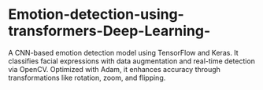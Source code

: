 # Emotion-detection-using-transformers-Deep-Learning-
A CNN-based emotion detection model using TensorFlow and Keras. It classifies facial expressions with data augmentation and real-time detection via OpenCV. Optimized with Adam, it enhances accuracy through transformations like rotation, zoom, and flipping.
